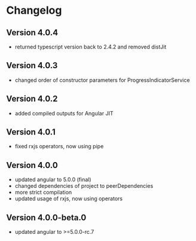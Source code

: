 # Changelog

## Version 4.0.4
 - returned typescript version back to 2.4.2 and removed distJit
 
## Version 4.0.3
 - changed order of constructor parameters for ProgressIndicatorService

## Version 4.0.2
 - added compiled outputs for Angular JIT

## Version 4.0.1
 - fixed rxjs operators, now using pipe

## Version 4.0.0
 - updated angular to 5.0.0 (final)
 - changed dependencies of project to peerDependencies
 - more strict compilation
 - updated usage of rxjs, now using operators

## Version 4.0.0-beta.0
 - updated angular to >=5.0.0-rc.7